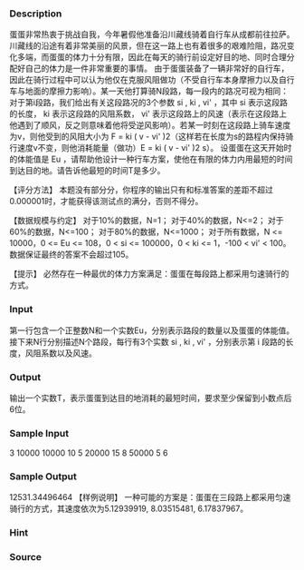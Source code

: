 
### Description
蛋蛋非常热衷于挑战自我，今年暑假他准备沿川藏线骑着自行车从成都前往拉萨。川藏线的沿途有着非常美丽的风景，但在这一路上也有着很多的艰难险阻，路况变化多端，而蛋蛋的体力十分有限，因此在每天的骑行前设定好目的地、同时合理分配好自己的体力是一件非常重要的事情。
由于蛋蛋装备了一辆非常好的自行车，因此在骑行过程中可以认为他仅在克服风阻做功（不受自行车本身摩擦力以及自行车与地面的摩擦力影响）。某一天他打算骑N段路，每一段内的路况可视为相同：对于第i段路，我们给出有关这段路况的3个参数 si , ki , vi' ，其中 si 表示这段路的长度， ki 表示这段路的风阻系数， vi' 表示这段路上的风速（表示在这段路上他遇到了顺风，反之则意味着他将受逆风影响）。若某一时刻在这段路上骑车速度为v，则他受到的风阻大小为 F = ki ( v - vi' )2（这样若在长度为s的路程内保持骑行速度v不变，则他消耗能量（做功）E = ki ( v - vi' )2 s）。
设蛋蛋在这天开始时的体能值是 Eu ，请帮助他设计一种行车方案，使他在有限的体力内用最短的时间到达目的地。请告诉他最短的时间T是多少。

【评分方法】
本题没有部分分，你程序的输出只有和标准答案的差距不超过0.000001时，才能获得该测试点的满分，否则不得分。

【数据规模与约定】
对于10%的数据，N=1；
对于40%的数据，N<=2；
对于60%的数据，N<=100；
对于80%的数据，N<=1000； 
对于所有数据，N <= 10000，0 <= Eu <= 108，0 < si <= 100000，0 < ki <= 1，-100 < vi' < 100。数据保证最终的答案不会超过105。

【提示】
必然存在一种最优的体力方案满足：蛋蛋在每段路上都采用匀速骑行的方式。


### Input
第一行包含一个正整数N和一个实数Eu，分别表示路段的数量以及蛋蛋的体能值。 接下来N行分别描述N个路段，每行有3个实数 si , ki , vi' ，分别表示第 i 段路的长度，风阻系数以及风速。

### Output
输出一个实数T，表示蛋蛋到达目的地消耗的最短时间，要求至少保留到小数点后6位。

### Sample Input

3 10000
10000 10 5
20000 15 8
50000 5 6


### Sample Output
12531.34496464 
【样例说明】 一种可能的方案是：蛋蛋在三段路上都采用匀速骑行的方式，其速度依次为5.12939919, 8.03515481, 6.17837967。

### Hint

### Source
